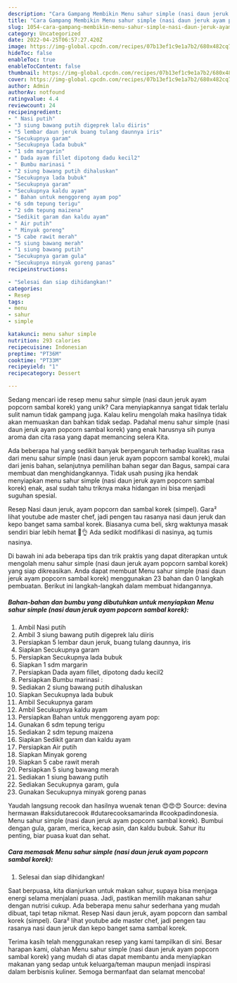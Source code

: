 ```yaml
---
description: "Cara Gampang Membikin Menu sahur simple (nasi daun jeruk ayam popcorn sambal korek) yang Lezat Sekali"
title: "Cara Gampang Membikin Menu sahur simple (nasi daun jeruk ayam popcorn sambal korek) yang Lezat Sekali"
slug: 1054-cara-gampang-membikin-menu-sahur-simple-nasi-daun-jeruk-ayam-popcorn-sambal-korek-yang-lezat-sekali
category: Uncategorized
date: 2022-04-25T06:57:27.420Z
image: https://img-global.cpcdn.com/recipes/07b13ef1c9e1a7b2/680x482cq70/menu-sahur-simple-nasi-daun-jeruk-ayam-popcorn-sambal-korek-foto-resep-utama.jpg
hideToc: false
enableToc: true
enableTocContent: false
thumbnail: https://img-global.cpcdn.com/recipes/07b13ef1c9e1a7b2/680x482cq70/menu-sahur-simple-nasi-daun-jeruk-ayam-popcorn-sambal-korek-foto-resep-utama.jpg
cover: https://img-global.cpcdn.com/recipes/07b13ef1c9e1a7b2/680x482cq70/menu-sahur-simple-nasi-daun-jeruk-ayam-popcorn-sambal-korek-foto-resep-utama.jpg
author: Admin
authorAv: notfound
ratingvalue: 4.4
reviewcount: 24
recipeingredient:
- " Nasi putih"
- "3 siung bawang putih digeprek lalu diiris"
- "5 lembar daun jeruk buang tulang daunnya iris"
- "Secukupnya garam"
- "Secukupnya lada bubuk"
- "1 sdm margarin"
- " Dada ayam fillet dipotong dadu kecil2"
- " Bumbu marinasi "
- "2 siung bawang putih dihaluskan"
- "Secukupnya lada bubuk"
- "Secukupnya garam"
- "Secukupnya kaldu ayam"
- " Bahan untuk menggoreng ayam pop"
- "6 sdm tepung terigu"
- "2 sdm tepung maizena"
- "Sedikit garam dan kaldu ayam"
- " Air putih"
- " Minyak goreng"
- "5 cabe rawit merah"
- "5 siung bawang merah"
- "1 siung bawang putih"
- "Secukupnya garam gula"
- "Secukupnya minyak goreng panas"
recipeinstructions:

- "Selesai dan siap dihidangkan!"
categories:
- Resep
tags:
- menu
- sahur
- simple

katakunci: menu sahur simple 
nutrition: 293 calories
recipecuisine: Indonesian
preptime: "PT36M"
cooktime: "PT33M"
recipeyield: "1"
recipecategory: Dessert

---
```





Sedang mencari ide resep menu sahur simple (nasi daun jeruk ayam popcorn sambal korek) yang unik? Cara menyiapkannya sangat tidak terlalu sulit namun tidak gampang juga. Kalau keliru mengolah maka hasilnya tidak akan memuaskan dan bahkan tidak sedap. Padahal menu sahur simple (nasi daun jeruk ayam popcorn sambal korek) yang enak harusnya sih punya aroma dan cita rasa yang dapat memancing selera Kita.





Ada beberapa hal yang sedikit banyak berpengaruh terhadap kualitas rasa dari menu sahur simple (nasi daun jeruk ayam popcorn sambal korek), mulai dari jenis bahan, selanjutnya pemilihan bahan segar dan Bagus, sampai cara membuat dan menghidangkannya. Tidak usah pusing jika hendak menyiapkan menu sahur simple (nasi daun jeruk ayam popcorn sambal korek) enak,      asal sudah tahu triknya maka hidangan ini bisa menjadi suguhan spesial.














Resep Nasi daun jeruk, ayam popcorn dan sambal korek (simpel). Gara² lihat youtube ade master chef, jadi pengen tau rasanya nasi daun jeruk dan kepo banget sama sambal korek. Biasanya cuma beli, skrg waktunya masak sendiri biar lebih hemat 🤣👌 Ada sedikit modifikasi di nasinya, aq tumis nasinya.






Di bawah ini ada beberapa tips dan trik praktis yang dapat diterapkan untuk mengolah menu sahur simple (nasi daun jeruk ayam popcorn sambal korek) yang siap dikreasikan. Anda dapat membuat Menu sahur simple (nasi daun jeruk ayam popcorn sambal korek) menggunakan 23 bahan dan 0 langkah pembuatan. Berikut ini langkah-langkah dalam membuat hidangannya.

<!--inarticleads1-->

##### Bahan-bahan dan bumbu yang dibutuhkan untuk menyiapkan Menu sahur simple (nasi daun jeruk ayam popcorn sambal korek):

1. Ambil  Nasi putih
1. Ambil 3 siung bawang putih digeprek lalu diiris
1. Persiapkan 5 lembar daun jeruk, buang tulang daunnya, iris
1. Siapkan Secukupnya garam
1. Persiapkan Secukupnya lada bubuk
1. Siapkan 1 sdm margarin
1. Persiapkan  Dada ayam fillet, dipotong dadu kecil2
1. Persiapkan  Bumbu marinasi :
1. Sediakan 2 siung bawang putih dihaluskan
1. Siapkan Secukupnya lada bubuk
1. Ambil Secukupnya garam
1. Ambil Secukupnya kaldu ayam
1. Persiapkan  Bahan untuk menggoreng ayam pop:
1. Gunakan 6 sdm tepung terigu
1. Sediakan 2 sdm tepung maizena
1. Siapkan Sedikit garam dan kaldu ayam
1. Persiapkan  Air putih
1. Siapkan  Minyak goreng
1. Siapkan 5 cabe rawit merah
1. Persiapkan 5 siung bawang merah
1. Sediakan 1 siung bawang putih
1. Sediakan Secukupnya garam, gula
1. Gunakan Secukupnya minyak goreng panas


Yaudah langsung recook dan hasilnya wuenak tenan 😍😍😍 Source: devina hermawan #aksidutarecook #dutarecooksamarinda #cookpadindonesia. Menu sahur simple (nasi daun jeruk ayam popcorn sambal korek). Bumbui dengan gula, garam, merica, kecap asin, dan kaldu bubuk. Sahur itu penting, biar puasa kuat dan sehat. 

<!--inarticleads2-->

##### Cara memasak Menu sahur simple (nasi daun jeruk ayam popcorn sambal korek):


1. Selesai dan siap dihidangkan!

Saat berpuasa, kita dianjurkan untuk makan sahur, supaya bisa menjaga energi selama menjalani puasa. Jadi, pastikan memilih makanan sahur dengan nutrisi cukup. Ada beberapa menu sahur sederhana yang mudah dibuat, tapi tetap nikmat. Resep Nasi daun jeruk, ayam popcorn dan sambal korek (simpel). Gara² lihat youtube ade master chef, jadi pengen tau rasanya nasi daun jeruk dan kepo banget sama sambal korek. 

Terima kasih telah menggunakan resep yang kami tampilkan di sini. Besar harapan kami, olahan Menu sahur simple (nasi daun jeruk ayam popcorn sambal korek) yang mudah di atas dapat membantu anda menyiapkan makanan yang sedap untuk keluarga/teman maupun menjadi inspirasi dalam berbisnis kuliner. Semoga bermanfaat dan selamat mencoba!
